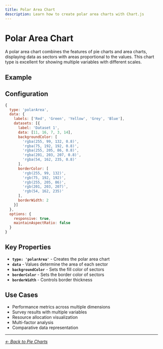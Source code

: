 ```yaml
---
title: Polar Area Chart
description: Learn how to create polar area charts with Chart.js
---
```


# Polar Area Chart

A polar area chart combines the features of pie charts and area charts, displaying data as sectors with areas proportional to the values. This chart type is excellent for showing multiple variables with different scales.

## Example

<PolarAreaChartExample />

<script setup>
import PolarAreaChartExample from '../components/PolarAreaChartExample.vue'
</script>

## Configuration

```javascript
{
  type: 'polarArea',
  data: {
    labels: ['Red', 'Green', 'Yellow', 'Grey', 'Blue'],
    datasets: [{
      label: 'Dataset 1',
      data: [11, 16, 7, 3, 14],
      backgroundColor: [
        'rgba(255, 99, 132, 0.8)',
        'rgba(75, 192, 192, 0.8)',
        'rgba(255, 205, 86, 0.8)',
        'rgba(201, 203, 207, 0.8)',
        'rgba(54, 162, 235, 0.8)'
      ],
      borderColor: [
        'rgb(255, 99, 132)',
        'rgb(75, 192, 192)',
        'rgb(255, 205, 86)',
        'rgb(201, 203, 207)',
        'rgb(54, 162, 235)'
      ],
      borderWidth: 2
    }]
  },
  options: {
    responsive: true,
    maintainAspectRatio: false
  }
}
```

## Key Properties

- **`type: 'polarArea'`** - Creates the polar area chart
- **`data`** - Values determine the area of each sector
- **`backgroundColor`** - Sets the fill color of sectors
- **`borderColor`** - Sets the border color of sectors
- **`borderWidth`** - Controls border thickness

## Use Cases

- Performance metrics across multiple dimensions
- Survey results with multiple variables
- Resource allocation visualization
- Multi-factor analysis
- Comparative data representation

---

*[← Back to Pie Charts](/chartjs/pie-charts)*
